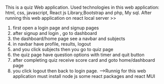 This is a quiz Web application.
Used technologies in this web application: html, css, javascript, React js Library,Bootstrap  and php, My sql.
After running this web application on react local server >> 
 1. first open a login page and signup pages
 2. after signup and login , go to dashboard
 3. the dashboard/home page see a navbar and subjects
 4. in navbar have profile, results, logout
 5. and you click subjects then you go to quiz page
 6. the quiz page have question options with timer and quit button
 7. after completing quiz receive score card and goto home/dashboard page
 8. you click logout then back to login page.
-->Runnig for this web application must install node js some react packages and react MUI
 

